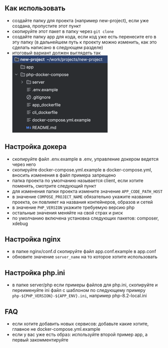 ## Как использовать
- создайте папку для проекта (например new-project), если уже создана, пропустите этот пункт
- скопируйте этот пакет в папку через `git clone`
- создайте папку app для кода, если код уже есть перенесите его в эту папку (в дальнейшем путь к проекту можно изменить, как это сделать написано в следующем разделе)
- итоговый вариант должен выглядеть так
![img.png](img.png)

## Настройка докера
- скопируйте файл .env.example в .env, управление докером ведется через него
- скопируйте docker-compose.yml.example в docker-compose.yml, вносить изменения в файл примера запрещено
- папка проекта по умолчанию называется client, если хотите поменять, смотрите следующий пункт
- для изменения папки проекта измените значение `APP_CODE_PATH_HOST`
- в значение `COMPOSE_PROJECT_NAME` обязательно укажите название проекта, он повлияет на названия контейнеров, образов и сетей
- в значение `PHP_VERSION` укажите требуемую версию php
- остальные значения меняйте на свой страх и риск
- по умолчанию включена установка следующих пакетов: composer, xdebug

## Настройка nginx
- в папке nginx/conf.d скопируйте файл app.conf.example в app.conf
- обновите значение `server_name` на то которое хотите использовать

## Настройка php.ini
- в папке server/php если примеры файлов для php.ini, скопируйте и переименуйте ini файл с шаблоном по следующему примеру `php-${PHP_VERSION}-${APP_ENV}.ini`, например php-8.2-local.ini

## FAQ
- если хотите добавить новых сервисов: добавьте какие хотите, главное не docker-compose.yml.example
- если у вас уже есть образ: используйте второй пример app, а первый закомментируйте
